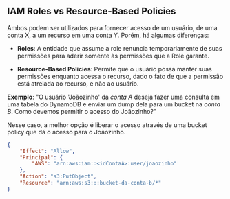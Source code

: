 
## IAM Roles vs Resource-Based Policies
Ambos podem ser utilizados para fornecer acesso de um usuário, de uma conta X, a um recurso em uma conta Y. Porém, há algumas diferenças:

- **Roles**: A entidade que assume a role renuncia temporariamente de suas permissões para aderir somente às permissões que a Role garante.

- **Resource-Based Policies**: Permite que o usuário possa manter suas permissões enquanto acessa o recurso, dado o fato de que a permissão está atrelada ao recurso, e não ao usuário.

**Exemplo**: "O usuário 'Joãozinho' da _conta A_ deseja fazer uma consulta em uma tabela do DynamoDB e enviar um dump dela para um bucket na _conta B_.  Como devemos permitir o acesso do Joãozinho?"

Nesse caso, a melhor opção é liberar o acesso através de uma bucket policy que dá o acesso para o Joãozinho. 

```json
{ 
	"Effect": "Allow", 
	"Principal": { 
		"AWS": "arn:aws:iam::<idContaA>:user/joaozinho" 
	},
	"Action": "s3:PutObject",
	"Resource": "arn:aws:s3:::bucket-da-conta-b/*" 
}
```